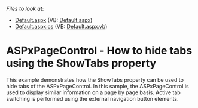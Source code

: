 <!-- default file list -->
*Files to look at*:

* [Default.aspx](./CS/Site/Default.aspx) (VB: [Default.aspx](./VB/Site/Default.aspx))
* [Default.aspx.cs](./CS/Site/Default.aspx.cs) (VB: [Default.aspx.vb](./VB/Site/Default.aspx.vb))
<!-- default file list end -->
# ASPxPageControl - How to hide tabs using the ShowTabs property


<p>This example demonstrates how the ShowTabs property can be used to hide tabs of the ASPxPageControl. In this sample, the ASPxPageControl is used to display similar information on a page by page basis. Active tab switching is performed using the external navigation button elements.</p>

<br/>


